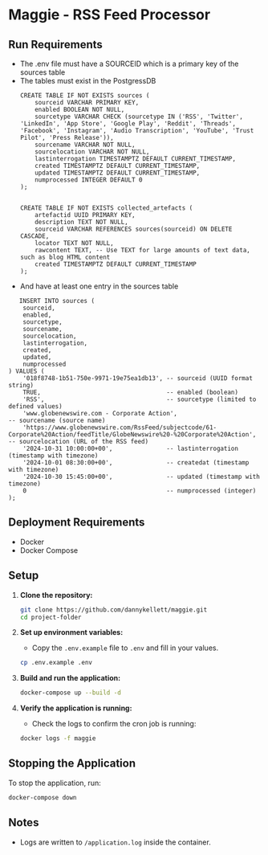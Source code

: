 
# Maggie - RSS Feed Processor

## Run Requirements

- The .env file must have a SOURCEID which is a primary key of the sources table
- The tables must exist in the PostgressDB
   ```postgresql
   CREATE TABLE IF NOT EXISTS sources (
       sourceid VARCHAR PRIMARY KEY,
       enabled BOOLEAN NOT NULL,
       sourcetype VARCHAR CHECK (sourcetype IN ('RSS', 'Twitter', 'LinkedIn', 'App Store', 'Google Play', 'Reddit', 'Threads', 'Facebook', 'Instagram', 'Audio Transcription', 'YouTube', 'Trust Pilot', 'Press Release')),
       sourcename VARCHAR NOT NULL,
       sourcelocation VARCHAR NOT NULL,
       lastinterrogation TIMESTAMPTZ DEFAULT CURRENT_TIMESTAMP,
       created TIMESTAMPTZ DEFAULT CURRENT_TIMESTAMP,
       updated TIMESTAMPTZ DEFAULT CURRENT_TIMESTAMP,
       numprocessed INTEGER DEFAULT 0
   );


   CREATE TABLE IF NOT EXISTS collected_artefacts (
       artefactid UUID PRIMARY KEY,
       description TEXT NOT NULL,
       sourceid VARCHAR REFERENCES sources(sourceid) ON DELETE CASCADE,
       locator TEXT NOT NULL,
       rawcontent TEXT, -- Use TEXT for large amounts of text data, such as blog HTML content
       created TIMESTAMPTZ DEFAULT CURRENT_TIMESTAMP
   );
  ```
- And have at least one entry in the sources table
```postgresql
   INSERT INTO sources (
    sourceid,
    enabled,
    sourcetype,
    sourcename,
    sourcelocation,
    lastinterrogation,
    created,
    updated,
    numprocessed
) VALUES (
    '018f8748-1b51-750e-9971-19e75ea1db13', -- sourceid (UUID format string)
    TRUE,                                   -- enabled (boolean)
    'RSS',                                  -- sourcetype (limited to defined values)
    'www.globenewswire.com - Corporate Action',                       -- sourcename (source name)
    'https://www.globenewswire.com/RssFeed/subjectcode/61-Corporate%20Action/feedTitle/GlobeNewswire%20-%20Corporate%20Action',              -- sourcelocation (URL of the RSS feed)
    '2024-10-31 10:00:00+00',               -- lastinterrogation (timestamp with timezone)
    '2024-10-01 08:30:00+00',               -- createdat (timestamp with timezone)
    '2024-10-30 15:45:00+00',               -- updated (timestamp with timezone)
    0                                       -- numprocessed (integer)
);
```

## Deployment Requirements

- Docker
- Docker Compose

## Setup

1. **Clone the repository:**

   ```bash
   git clone https://github.com/dannykellett/maggie.git
   cd project-folder
   ```

2. **Set up environment variables:**
   - Copy the `.env.example` file to `.env` and fill in your values.
   
   ```bash
   cp .env.example .env
   ```

3. **Build and run the application:**

   ```bash
   docker-compose up --build -d
   ```

4. **Verify the application is running:**
   - Check the logs to confirm the cron job is running:

   ```bash
   docker logs -f maggie
   ```

## Stopping the Application

To stop the application, run:

```bash
docker-compose down
```

## Notes

- Logs are written to `/application.log` inside the container.
